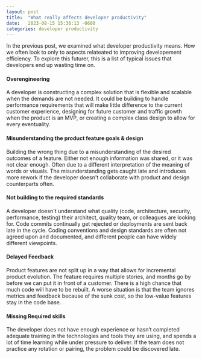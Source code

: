```yaml
---
layout: post
title:  "What really affects developer productivity"
date:   2023-08-15 15:36:13 -0600
categories: developer productivity
---
```

<link rel="preconnect" href="https://fonts.googleapis.com">
<link rel="preconnect" href="https://fonts.gstatic.com" crossorigin>
<link href="https://fonts.googleapis.com/css2?family=Lora&family=Merriweather&family=Spectral:wght@400;500;600;700&display=swap" rel="stylesheet">


In the previous post, we examined what developer productivity means. How we often look to only to aspects relateated to improving developement efficiency.  To explore this futurer, this is a list of typical issues that developers end up wasting time on. 

#### Overengineering
A developer is constructing a complex solution that is flexible and scalable when the demands are not needed. It could be building to handle performance requirements that will make little difference to the current customer experience, designing for future customer and traffic growth when the product is an MVP, or creating a complex class design to allow for every eventuality.

#### Misunderstanding the product feature goals & design
Building the wrong thing due to a misunderstanding of the desired outcomes of a feature. Either not enough information was shared, or it was not clear enough. Often due to a different interpretation of the meaning of words or visuals. The misunderstanding gets caught late and introduces more rework if the developer doesn't collaborate with product and design counterparts often. 

#### Not building to the required standards
A developer doesn't understand what quality (code, architecture, security, performance, testing) their architect, quality team, or colleagues are looking for. Code commits continually get rejected or deployments are sent back late in the cycle. Coding conventions and design standards are often not agreed upon and documented, and different people can have widely different viewpoints.

#### Delayed Feedback
Product features are not split up in a way that allows for incremental product evolution. The feature requires multiple stories, and months go by before we can put it in front of a customer. There is a high chance that much code will have to be rebuilt. A worse situation is that the team ignores metrics and feedback because of the sunk cost, so the low-value features stay in the code base.

#### Missing Required skills
The developer does not have enough experience or hasn’t completed adequate training in the technologies and tools they are using, and spends a lot of time learning while under pressure to deliver. If the team does not practice any rotation or pairing, the problem could be discovered late.




